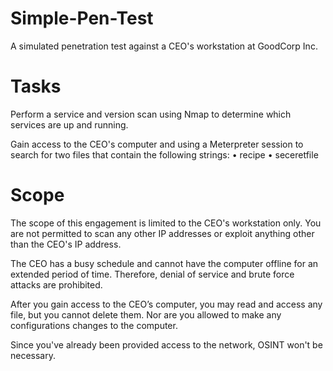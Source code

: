 # Simple-Pen-Test

A simulated penetration test against a CEO's workstation at GoodCorp Inc.



# Tasks 

Perform a service and version scan using Nmap to determine which services are up and running.

Gain access to the CEO's computer and using a Meterpreter session to search for two files that contain the following strings: 
  • recipe
  • seceretfile
  


# Scope


The scope of this engagement is limited to the CEO's workstation only. You are not permitted to scan any other IP addresses or exploit anything other than the CEO's IP address.


The CEO has a busy schedule and cannot have the computer offline for an extended period of time. Therefore, denial of service and brute force attacks are prohibited.


After you gain access to the CEO’s computer, you may read and access any file, but you cannot delete them. Nor are you allowed to make any configurations changes to the computer.


Since you've already been provided access to the network, OSINT won't be necessary.
